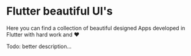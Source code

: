 # Flutter beautiful UI's

Here you can find a collection of beautiful designed Apps 
developed in Flutter with hard work and :heart:

Todo: better description...